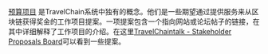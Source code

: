 [预算项目](introduction/workers) 是TravelChain系统中独有的概念。他们是一些期望通过提供服务来从区块链获得奖金的工作项目提案。一项提案包含一个指向网站或论坛帖子的链接，在其中详细解释了工作项目的介绍。在这里[TravelChaintalk - Stakeholder Proposals Board](https://bitsharestalk.org/index.php/board,75.0.html)可以看到一些提案。
